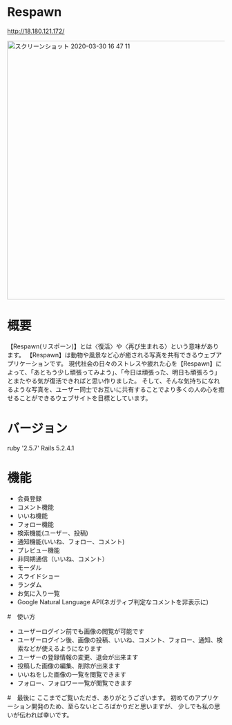# Respawn
http://18.180.121.172/

<img width="600" alt="スクリーンショット 2020-03-30 16 47 11" src="https://user-images.githubusercontent.com/58395041/77888730-a7e30780-72a7-11ea-8cf8-8461a8cf6f7c.png">


# 概要
【Respawn(リスポーン)】とは〈復活〉や〈再び生まれる〉という意味があります。
【Respawn】は動物や風景など心が癒される写真を共有できるウェブアプリケーションです。
現代社会の日々のストレスや疲れた心を【Respawn】によって、「あともう少し頑張ってみよう」、「今日は頑張った、明日も頑張ろう」とまたやる気が復活できればと思い作りました。
そして、そんな気持ちになれるような写真を、ユーザー同士でお互いに共有することでより多くの人の心を癒せることができるウェブサイトを目標としています。


# バージョン
ruby '2.5.7'
Rails 5.2.4.1


# 機能
- 会員登録
- コメント機能
- いいね機能
- フォロー機能
- 検索機能(ユーザー、投稿)
- 通知機能(いいね、フォロー、コメント)
- プレビュー機能
- 非同期通信（いいね、コメント）
- モーダル
- スライドショー
- ランダム
- お気に入り一覧
- Google Natural Language API(ネガティブ判定なコメントを非表示に)


#　使い方
- ユーザーログイン前でも画像の閲覧が可能です
- ユーザーログイン後、画像の投稿、いいね、コメント、フォロー、通知、検索などが使えるようになります
- ユーザーの登録情報の変更、退会が出来ます
- 投稿した画像の編集、削除が出来ます
- いいねをした画像の一覧を閲覧できます
- フォロー、フォロワー一覧が閲覧できます

#　最後に
ここまでご覧いただき、ありがとうございます。
初めてのアプリケーション開発のため、至らないところばかりだと思いますが、
少しでも私の思いが伝われば幸いです。
